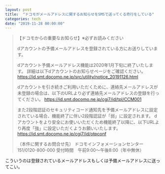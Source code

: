 ```yaml
---
layout: post
title:  "ドコモがメールアドレスに関するお知らせをSMSで送ってくる奇行をしている"
categories: tech
date: "2019-11-28 00:00:00"
---
```


> 【ドコモからの重要なお知らせ】※必ずお読みください
>
> dアカウントの予備メールアドレスを登録されている方にお送りしています。
>
> dアカウント予備メールアドレス機能は2020年1月下旬に終了いたします。
> 詳細は以下dアカウントのお知らせページをご確認ください。
> https://id.smt.docomo.ne.jp/src/utility/notice_20191126.html
>
> dアカウントを引き続きご利用いただくために、連絡先メールアドレスが未登録の場合は、以下のURLより必ず連絡先メールアドレスの登録を行ってください。
> https://id.smt.docomo.ne.jp/cgi7/id/tpl/CCM001
>
> また2段階認証のセキュリティコード通知先を予備メールアドレスに設定されている場合、機能終了に伴い2段階認証が「弱」に設定されます。
> dアカウントをより安全にお使いいただくため機能終了以降に、以下URLより再度「強」に設定いただくようお願いいたします。
> https://id.smt.docomo.ne.jp/cgi7/id/otpconf
>
> （本件に関するお問合せ先）
> ドコモインフォメーションセンター　151/0120-800-000
> 受付時間　午前9:00～午後8:00（年中無休）


こういうのは登録されているメールアドレスもしくは予備メールアドレスに送ってこい。
